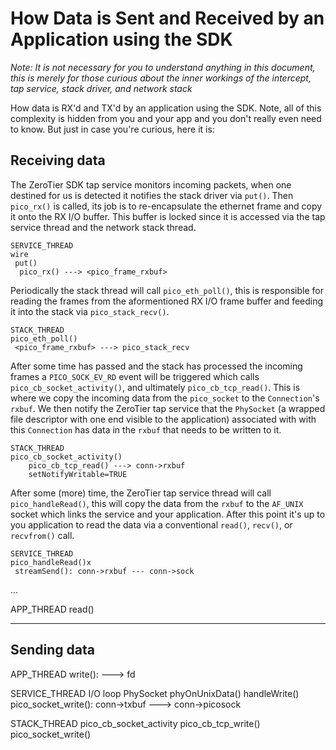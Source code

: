 How Data is Sent and Received by an Application using the SDK
======

*Note: It is not necessary for you to understand anything in this document, this is merely for those curious about the inner workings of the intercept, tap service, stack driver, and network stack*

How data is RX'd and TX'd by an application using the SDK. Note, all of this complexity is hidden from you and your app and you don't really even need to know. But just in case you're curious, here it is:

## Receiving data

The ZeroTier SDK tap service monitors incoming packets, when one destined for us is detected it notifies the stack driver via `put()`. Then `pico_rx()` is called, its job is to re-encapsulate the ethernet frame and copy it onto the RX I/O buffer. This buffer is locked since it is accessed via the tap service thread and the network stack thread.

```
SERVICE_THREAD
wire
 put()
  pico_rx() ---> <pico_frame_rxbuf>
```

Periodically the stack thread will call `pico_eth_poll()`, this is responsible for reading the frames from the aformentioned RX I/O frame buffer and feeding it into the stack via `pico_stack_recv()`.

```
STACK_THREAD 
pico_eth_poll()
 <pico_frame_rxbuf> ---> pico_stack_recv
```

After some time has passed and the stack has processed the incoming frames a `PICO_SOCK_EV_RD` event will be triggered which calls `pico_cb_socket_activity()`, and ultimately `pico_cb_tcp_read()`. This is where we copy the incoming data from the `pico_socket` to the `Connection`'s `rxbuf`. We then notify the ZeroTier tap service that the `PhySocket` (a wrapped file descriptor with one end visible to the application) associated with with this `Connection` has data in the `rxbuf` that needs to be written to it.  

```  
STACK_THREAD
pico_cb_socket_activity()
    pico_cb_tcp_read() ---> conn->rxbuf
    setNotifyWritable=TRUE
```

After some (more) time, the ZeroTier tap service thread will call `pico_handleRead()`, this will copy the data from the `rxbuf` to the `AF_UNIX` socket which links the service and your application. After this point it's up to you application to read the data via a conventional `read()`, `recv()`, or `recvfrom()` call.

```
SERVICE_THREAD
pico_handleRead()x
 streamSend(): conn->rxbuf --- conn->sock
```

...


APP_THREAD
 read()

***

## Sending data

APP_THREAD
 write(): <DATA> ---> fd

SERVICE_THREAD
 I/O loop PhySocket
  phyOnUnixData()
   handleWrite() 
    pico_socket_write(): conn->txbuf ---> conn->picosock

STACK_THREAD
 pico_cb_socket_activity
  pico_cb_tcp_write()
   pico_socket_write()

